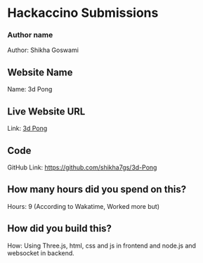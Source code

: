 # Hackaccino Submissions

### Author name

Author: Shikha Goswami

## Website Name

Name: 3d Pong

## Live Website URL

Link: [3d Pong](https://3d-pong-production.up.railway.app)

## Code

GitHub Link: https://github.com/shikha7gs/3d-Pong

## How many hours did you spend on this?

Hours: 9 (According to Wakatime, Worked more but)

## How did you build this?

How: Using Three.js, html, css and js in frontend and node.js and websocket in backend.
